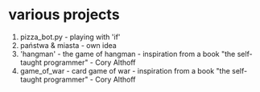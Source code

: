 # various projects

1. pizza_bot.py - playing with 'if' 
2. państwa & miasta - own idea 
3. 'hangman' - the game of hangman - inspiration from a book "the self-taught programmer" - Cory Althoff
4. game_of_war - card game of war - inspiration from a book "the self-taught programmer" - Cory Althoff
